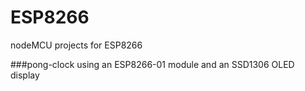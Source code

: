 # ESP8266
nodeMCU projects for ESP8266

###pong-clock
using an ESP8266-01 module and an SSD1306 OLED display
